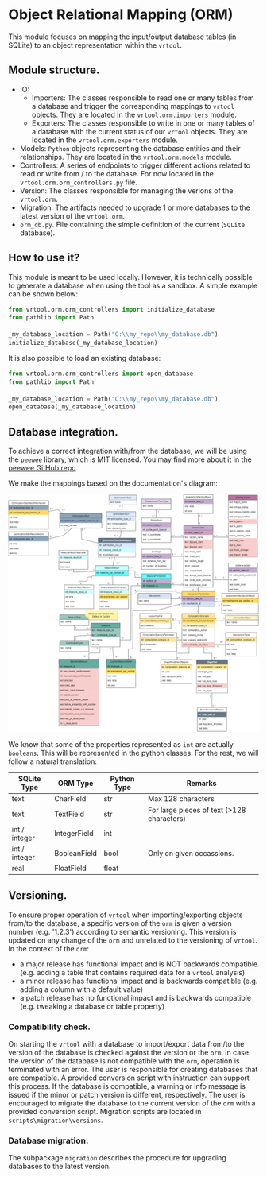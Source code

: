 # Object Relational Mapping (ORM)

This module focuses on mapping the input/output database tables (in SQLite) to an object representation within the `vrtool`.

## Module structure.

* IO:
  * Importers: The classes responsible to read one or many tables from a database and trigger the corresponding mappings to `vrtool` objects. They are located in the `vrtool.orm.importers` module.
  * Exporters: The classes responsible to write in one or many tables of a database with the current status of our `vrtool` objects. They are located in the `vrtool.orm.exporters` module.
* Models: `Python` objects representing the database entities and their relationships. They are located in the `vrtool.orm.models` module.
* Controllers: A series of endpoints to trigger different actions related to read or write from / to the database. For now located in the `vrtool.orm.orm_controllers.py` file.
* Version: The classes responsible for managing the verions of the `vrtool.orm`.
* Migration: The artifacts needed to upgrade 1 or more databases to the latest version of the `vrtool.orm`.
* `orm_db.py`. File containing the simple definition of the current (`SQLite` database).

## How to use it?

This module is meant to be used locally. However, it is technically possible to generate a database when using the tool as a sandbox. A simple example can be shown below:

```python
from vrtool.orm.orm_controllers import initialize_database
from pathlib import Path

_my_database_location = Path("C:\\my_repo\\my_database.db")
initialize_database(_my_database_location)
```

It is also possible to load an existing database:

```python
from vrtool.orm.orm_controllers import open_database
from pathlib import Path

_my_database_location = Path("C:\\my_repo\\my_database.db")
open_database(_my_database_location)
```

## Database integration.

To achieve a correct integration with/from the database, we will be using the `peewee` library, which is MIT licensed. You may find more about it in the [peewee GitHub repo](https://github.com/coleifer/peewee).

We make the mappings based on the documentation's diagram:

![VrToolDbEntityDiagram](../../docs/db_diagram/vrtool_sql_input.drawio.png)

We know that some of the properties represented as `int` are actually `booleans`. This will be represented in the python classes. For the rest, we will follow a natural translation:

| SQLite Type | ORM Type | Python Type | Remarks |
| --- | --- | --- | --- |
| text | CharField | str | Max 128 characters|
| text | TextField | str | For large pieces of text (>128 characters)|
| int / integer | IntegerField | int | |
| int / integer | BooleanField | bool | Only on given occassions. |
| real | FloatField | float | |

## Versioning.

To ensure proper operation of `vrtool` when importing/exporting objects from/to the database, a specific version of the `orm` is given a version number (e.g. '1.2.3') according to semantic versioning. This version is updated on any change of the `orm` and unrelated to the versioning of `vrtool`.
In the context of the `orm`:
* a major release has functional impact and is NOT backwards compatible (e.g. adding a table that contains required data for a `vrtool` analysis)
* a minor release has functional impact and is backwards compatible (e.g. adding a column with a default value)
* a patch release has no functional impact and is backwards compatible (e.g. tweaking a database or table property)

### Compatibility check.
On starting the `vrtool` with a database to import/export data from/to the version of the database is checked against the version or the `orm`.
In case the version of the database is not compatible with the `orm`, operation is terminated with an error. The user is responsible for creating databases that are compatible. A provided conversion script with instruction can support this process.
If the database is compatible, a warning or info message is issued if the minor or patch version is different, respectively. The user is encouraged to migrate the database to the current version of the `orm` with a provided conversion script.
Migration scripts are located in `scripts\migration\versions`.

### Database migration.
The subpackage `migration` describes the procedure for upgrading databases to the latest version.
